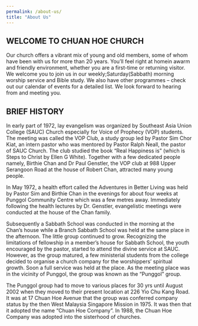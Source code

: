 ```yaml
---
permalink: /about-us/
title: "About Us"
---
```


## WELCOME TO CHUAN HOE CHURCH
Our church offers a vibrant mix of young and old members, some of whom have been with us for more than 20 years. You’ll feel right at homein awarm and friendly environment, whether you are a first-time or returning visitor. We welcome you to join us in our weekly;Saturday(Sabbath) morning worship service and Bible study. We also have other programmes – check out our calendar of events for a detailed list. We look forward to hearing from and meeting you.

## BRIEF HISTORY
In early part of 1972, lay evangelism was organized by Southeast Asia Union College (SAUC) Church especially for Voice of Prophecy (VOP) students. The meeting was called the VOP Club, a study group led by Pastor Sim Chor Kiat, an intern pastor who was mentored by Pastor Ralph Neall, the pastor of SAUC Church. The club studied the book “Real Happiness is” (which is Steps to Christ by Ellen G White). Together with a few dedicated people namely, Birthie Chan and Dr Paul Genstler, the VOP club at 988 Upper Serangoon Road at the house of Robert Chan, attracted many young people.

In May 1972, a health effort called the Adventures in Better Living was held by Pastor Sim and Birthie Chan in the evenings for about four weeks at Punggol Community Centre which was a few metres away. Immediately following the health lectures by Dr. Genstler, evangelistic meetings were conducted at the house of the Chan family.

Subsequently a Sabbath School was conducted in the morning at the Chan’s house while a Branch Sabbath School was held at the same place in the afternoon. The little group continued to grow. Recognizing the limitations of fellowship in a member’s house for Sabbath School, the youth encouraged by the pastor, started to attend the divine service at SAUC. However, as the group matured, a few ministerial students from the college decided to organise a church company for the worshippers’ spiritual growth. Soon a full service was held at the place. As the meeting place was in the vicinity of Punggol, the group was known as the “Punggol” group.

The Punggol group had to move to various places for 30 yrs until August 2002 when they moved to their present location at 226 Yio Chu Kang Road. It was at 17 Chuan Hoe Avenue that the group was conferred company status by the then West Malaysia Singapore Mission in 1975. It was then that it adopted the name “Chuan Hoe Company”. In 1988, the Chuan Hoe Company was adopted into the sisterhood of churches.
